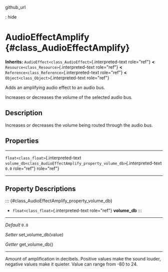 github\_url

:   hide

AudioEffectAmplify {#class_AudioEffectAmplify}
==================

**Inherits:** `AudioEffect<class_AudioEffect>`{.interpreted-text
role="ref"} **\<** `Resource<class_Resource>`{.interpreted-text
role="ref"} **\<** `Reference<class_Reference>`{.interpreted-text
role="ref"} **\<** `Object<class_Object>`{.interpreted-text role="ref"}

Adds an amplifying audio effect to an audio bus.

Increases or decreases the volume of the selected audio bus.

Description
-----------

Increases or decreases the volume being routed through the audio bus.

Properties
----------

  ---------------------------------------- ---------------------------------------------------------------------------- -------
  `float<class_float>`{.interpreted-text   `volume_db<class_AudioEffectAmplify_property_volume_db>`{.interpreted-text   `0.0`
  role="ref"}                              role="ref"}                                                                  

  ---------------------------------------- ---------------------------------------------------------------------------- -------

Property Descriptions
---------------------

::: {#class_AudioEffectAmplify_property_volume_db}
-   `float<class_float>`{.interpreted-text role="ref"} **volume\_db**
:::

  ----------- ------------------------
  *Default*   `0.0`

  *Setter*    set\_volume\_db(value)

  *Getter*    get\_volume\_db()
  ----------- ------------------------

Amount of amplification in decibels. Positive values make the sound
louder, negative values make it quieter. Value can range from -80 to 24.
